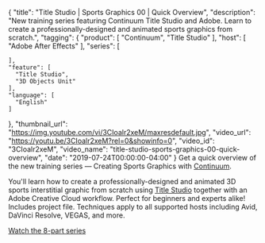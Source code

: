 {
  "title": "Title Studio | Sports Graphics 00 | Quick Overview",
  "description": "New training series featuring Continuum Title Studio and Adobe. Learn to create a professionally-designed and animated sports graphics from scratch.",
  "tagging": {
    "product": [
      "Continuum",
      "Title Studio"
    ],
    "host": [
      "Adobe After Effects"
    ],
    "series": [

    ],
    "feature": [
      "Title Studio",
      "3D Objects Unit"
    ],
    "language": [
      "English"
    ]
  },
  "thumbnail_url": "https://img.youtube.com/vi/3CIoalr2xeM/maxresdefault.jpg",
  "video_url": "https://youtu.be/3CIoalr2xeM?rel=0&showinfo=0",
  "video_id": "3CIoalr2xeM",
  "video_name": "title-studio-sports-graphics-00-quick-overview",
  "date": "2019-07-24T00:00:00-04:00"
}
Get a quick overview of the new training series — Creating Sports Graphics with [Continuum](https://borisfx.com/products/continuum/ "Boris FX Continuum"). 

You'll learn how to create a professionally-designed and animated 3D sports interstitial graphic from scratch using [Title Studio](https://borisfx.com/products/title-studio/ "Boris FX Title Studio") together with an Adobe Creative Cloud workflow. Perfect for beginners and experts alike! Includes project file. Techniques apply to all supported hosts including Avid, DaVinci Resolve, VEGAS, and more.

<a href="https://borisfx.com/videos/?tags=category:Creating%20Sports%20Graphics&search=">Watch the 8-part series</a>
